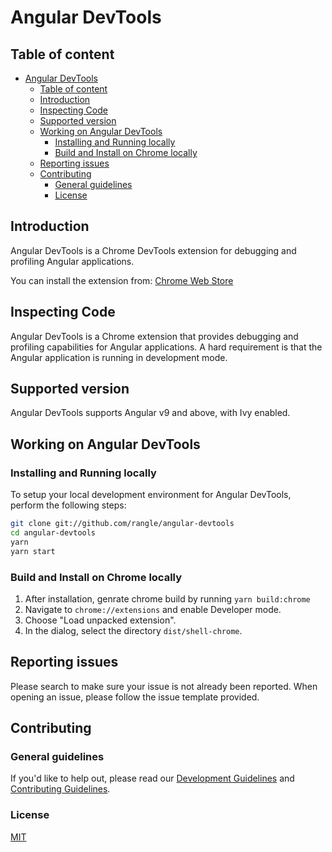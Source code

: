 # Angular DevTools

## Table of content

- [Angular DevTools](#angular-devtools)
  - [Table of content](#table-of-content)
  - [Introduction](#introduction)
  - [Inspecting Code](#inspecting-code)
  - [Supported version](#supported-version)
  - [Working on Angular DevTools](#working-on-angular-devtools)
    - [Installing and Running locally](#installing-and-running-locally)
    - [Build and Install on Chrome locally](#build-and-install-on-chrome-locally)
  - [Reporting issues](#reporting-issues)
  - [Contributing](#contributing)
    - [General guidelines](#general-guidelines)
    - [License](#license)

## Introduction

Angular DevTools is a Chrome DevTools extension for debugging and profiling Angular applications.

You can install the extension from: [Chrome Web Store](https://chrome.google.com/webstore/detail/angular-developer-tools/ienfalfjdbdpebioblfackkekamfmbnh)

## Inspecting Code

Angular DevTools is a Chrome extension that provides debugging and profiling capabilities for Angular applications. A hard requirement is that the Angular application is running in development mode.

## Supported version

Angular DevTools supports Angular v9 and above, with Ivy enabled.

## Working on Angular DevTools

### Installing and Running locally

To setup your local development environment for Angular DevTools, perform the following steps:

```bash
git clone git://github.com/rangle/angular-devtools
cd angular-devtools
yarn
yarn start
```

### Build and Install on Chrome locally

1. After installation, genrate chrome build by running `yarn build:chrome`
2. Navigate to `chrome://extensions` and enable Developer mode.
3. Choose "Load unpacked extension".
4. In the dialog, select the directory `dist/shell-chrome`.

## Reporting issues

Please search to make sure your issue is not already been reported. When opening an issue, please follow the issue template provided.

## Contributing

### General guidelines

If you'd like to help out, please read our [Development Guidelines](DEVELOPING.md) and [Contributing Guidelines](CONTRIBUTING.md).

### License

[MIT](LICENSE)
